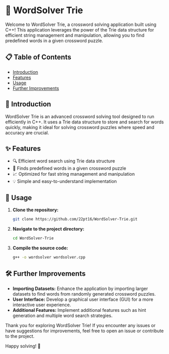 # 🌟 WordSolver Trie

Welcome to WordSolver Trie, a crossword solving application built using C++! This application leverages the power of the Trie data structure for efficient string management and manipulation, allowing you to find predefined words in a given crossword puzzle.

## 📋 Table of Contents
- [Introduction](#introduction)
- [Features](#features)
- [Usage](#usage)
- [Further Improvements](#further-improvements)

## 👋 Introduction
WordSolver Trie is an advanced crossword solving tool designed to run efficiently in C++. It uses a Trie data structure to store and search for words quickly, making it ideal for solving crossword puzzles where speed and accuracy are crucial.

## ✨ Features
- 🔍 Efficient word search using Trie data structure
- 🧩 Finds predefined words in a given crossword puzzle
- 📈 Optimized for fast string management and manipulation
- 💡 Simple and easy-to-understand implementation

## 🚀 Usage
1. **Clone the repository:**
   ```bash
   git clone https://github.com/22pt16/WordSolver-Trie.git
   ```

2. **Navigate to the project directory:**
   ```bash
   cd WordSolver-Trie
   ```

3. **Compile the source code:**
   ```bash
   g++ -o wordsolver wordsolver.cpp
   ```


## 🛠️ Further Improvements
- **Importing Datasets:** Enhance the application by importing larger datasets to find words from randomly generated crossword puzzles.
- **User Interface:** Develop a graphical user interface (GUI) for a more interactive user experience.
- **Additional Features:** Implement additional features such as hint generation and multiple word search strategies.

Thank you for exploring WordSolver Trie! If you encounter any issues or have suggestions for improvements, feel free to open an issue or contribute to the project.

Happy solving! 🧩
